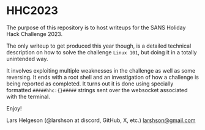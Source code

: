 # HHC2023

The purpose of this repository is to host writeups for the SANS Holiday Hack Challenge 2023.

The only writeup to get produced this year though, is a detailed technical description on how to solve the challenge `Linux 101`, but doing it in a totally unintended way.

It involves exploiting multiple weaknesses in the challenge as well as some reversing. It ends with a root shell and an investigation of how a challenge is being reported as completed. It turns out it is done using specially formatted `#####hhc:{}#####` strings sent over the websocket associated with the terminal.

Enjoy!

Lars Helgeson (@larshson at discord, GitHub, X, etc.)
larshson@gmail.com
